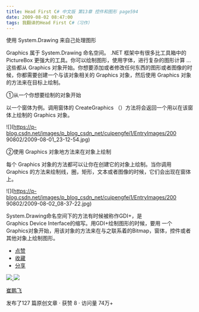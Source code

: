 ```yaml
---
title: Head First C# 中文版 第13章 控件和图形 page594
date: 2009-08-02 08:47:00
tags: 我翻译的Head First C#（习作）
---
```

使用  System.Drawing  来自己处理图形

  

Graphics  属于  System.Drawing  命名空间。  .NET  框架中有很多比工具箱中的  PictureBox
更强大的工具。你可以绘制图形，使用字体，进行复杂的图形计算  ...  这些都从  Graphics
对象开始。你想要添加或者修改任何东西的图形或者图像的时候，你都需要创建一个与该对象相关的  Graphics  对象，然后使用  Graphics
对象的方法来在目标上绘制。

  

①从一个你想要绘制的对象开始

  

以一个窗体为例。调用窗体的  CreateGraphics  （）方法将会返回一个用以在该窗体上绘制的  Graphics  对象。

  

![](https://p-blog.csdn.net/images/p_blog_csdn_net/cuipengfei1/EntryImages/200
90802/2009-08-01_23-12-54.jpg)

②使用  Graphics  对象地方法来在对象上绘制

  

每个  Graphics  对象的方法都可以让你在创建它的对象上绘制。当你调用  Graphics
的方法来绘制线，圈，矩形，文本或者图像的时候，它们会出现在窗体上。

  

![](https://p-blog.csdn.net/images/p_blog_csdn_net/cuipengfei1/EntryImages/200
90802/2009-08-02_08-37-22.jpg)

System.Drawing命名空间下的方法有时候被称作GDI+，是Graphics Device Interface的缩写。用GDI+绘制图形的时候，要用
一个Graphics对象开始，用该对象的方法来在与之联系着的Bitmap，窗体，控件或者其他对象上绘制图形。

  * [ 点赞  ](javascript:;)
  * [ 收藏  ](javascript:;)
  * [ 分享 ](javascript:;)

[ ![](https://profile.csdnimg.cn/5/2/5/3_cuipengfei1)
![](https://g.csdnimg.cn/static/user-reg-year/1x/11.png)
](https://blog.csdn.net/cuipengfei1)

[ 崔鹏飞 ](https://blog.csdn.net/cuipengfei1)

发布了127 篇原创文章  ·  获赞 8  ·  访问量 74万+

